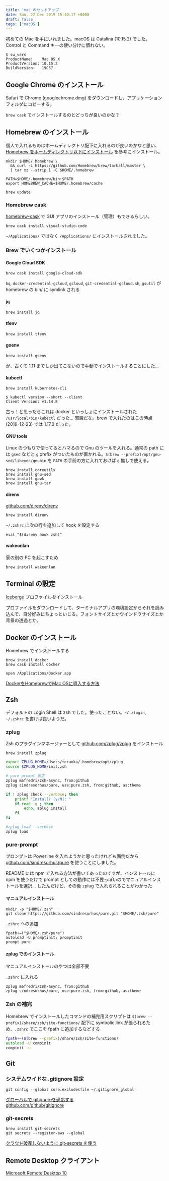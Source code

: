 ```yaml
---
title: 'mac のセットアップ'
date: Sun, 22 Dec 2019 15:40:17 +0000
draft: false
tags: ['macOS']
---
```


初めての Mac を手にいれました。macOS は Catalina (10.15.2) でした。Control と Command キーの使い分けに慣れない。

```
$ sw_vers 
ProductName:	Mac OS X
ProductVersion:	10.15.2
BuildVersion:	19C57
```

Google Chrome のインストール
---------------------

Safari で Chrome (googlechrome.dmg) をダウンロードし、アプリケーションフォルダにコピーする。

`brew cask` でインストールするのとどっちが良いのかな？

Homebrew のインストール
----------------

個人で入れるものはホームディレクトリ配下に入れるのが良いのかなと思い、[Homebrew をホームディレクトリ以下にインストール](https://qiita.com/hm0429/items/abf6acd3e797fa85c00e) を参考にインストール。

```
mkdir $HOME/.homebrew \
  && curl -L https://github.com/Homebrew/brew/tarball/master \
  | tar xz --strip 1 -C $HOME/.homebrew
```

```
PATH=$HOME/.homebrew/bin:$PATH
export HOMEBREW_CACHE=$HOME/.homebrew/cache
```

```
brew update
```

### Homebrew cask

[homebrew-cask](https://github.com/Homebrew/homebrew-cask) で GUI アプリのインストール（管理）もできるらしい。

```
brew cask install visual-studio-code
```

`~/Applications/` ではなく `/Applications/` にインストールされました。

### Brew でいくつかインストール

#### Google Cloud SDK

```
brew cask install google-cloud-sdk
```

`bq`, `docker-credential-gcloud`, `gcloud`, `git-credential-gcloud.sh`, `gsutil` が homebrew の bin/ に symlink される

#### jq

```
brew install jq
```

#### tfenv

```
brew install tfenv
```

#### goenv

```
brew install goenv
```

が、古くて 1.11 までしか出てこないので手動でインストールすることにした...

#### kubectl

```
brew install kubernetes-cli
```

```
$ kubectl version --short --client
Client Version: v1.14.8
```

古っ！と思ったらこれは docker といっしょにインストールされた `/usr/local/bin/kubectl` だった... 邪魔だな。brew で入れたのはこの時点 (2019-12-23) では 1.17.0 だった。

#### GNU tools

Linux のつもりで使ってるとハマるので Gnu のツールを入れる。通常の path には `gsed` などと `g` prefix がついたものが置かれる。`$(brew --prefix)/opt/gnu-sed/libexec/gnubin` を `PATH` の手前の方に入れておけば `g` 無しで使える。

```
brew install coreutils
brew install gnu-sed
brew install gawk
brew install gnu-tar
```

#### direnv

[github.com/direnv/direnv](https://github.com/direnv/direnv)

```
brew install direnv
```

`~/.zshrc` に次の行を追加して hook を設定する

```
eval "$(direnv hook zsh)"
```

#### wakeonlan

家の別の PC を起こすため

```
brew install wakeonlan
```

Terminal の設定
------------

[Iceberge](https://cocopon.github.io/iceberg.vim/) プロファイルをインストール

プロファイルをダウンロードして、ターミナルアプリの環境設定からそれを読み込んで、自分好みにちょっといじる。フォントサイズとかウインドウサイズとか背景の透過とか。

Docker のインストール
--------------

Homebrew でインストールする

```
brew install docker
brew cask install docker
```

```
open /Applications/Docker.app
```

[DockerをHomebrewでMac OSに導入する方法](https://qiita.com/nemui_/items/ed753f6b2eb9960845f7)

Zsh
---

デフォルトの Login Shell は zsh でした。使ったことない。`~/.zlogin`, `~/.zshrc` を書けば良いようだ。

### zplug

Zsh のプラグインマネージャーとして [github.com/zplug/zplug](https://github.com/zplug/zplug) をインストール

```
brew install zplug
```

```zsh
export ZPLUG_HOME=/Users/teraoka/.homebrew/opt/zplug
source $ZPLUG_HOME/init.zsh

# pure prompt 設定
zplug mafredri/zsh-async, from:github
zplug sindresorhus/pure, use:pure.zsh, from:github, as:theme

if ! zplug check --verbose; then
    printf "Install? [y/N]: "
    if read -q ; then
        echo; zplug install
    fi
fi

#zplug load --verbose
zplug load
```

### pure-prompt

プロンプトは Powerline を入れようかと思ったけれども面倒だから [github.com/sindresorhus/pure](https://github.com/sindresorhus/pure) を使うことにしました。

README には npm で入れる方法が書いてあったのですが、インストールに npm を使うだけで prompt としての動作には不要っぽいのでマニュアルインストールを選択... したんだけど、その後 zplug で入れられることがわかった

#### マニュアルインストール

```
mkdir -p "$HOME/.zsh"
git clone https://github.com/sindresorhus/pure.git "$HOME/.zsh/pure"
```

`.zshrc` への追加

```
fpath+=("$HOME/.zsh/pure")
autoload -U promptinit; promptinit
prompt pure
```

#### zplug でのインストール

マニュアルインストールのやつは全部不要

`.zshrc` に入れる

```
zplug mafredri/zsh-async, from:github
zplug sindresorhus/pure, use:pure.zsh, from:github, as:theme
```

### Zsh の補完

Homebrew でインストールしたコマンドの補完用スクリプトは `$(brew --prefix)/share/zsh/site-functions/` 配下に symbolic link が張られるため、`.zshrc` でここを fpath に追加するなどする

```zsh
fpath+=($(brew --prefix)/share/zsh/site-functions)
autoload -U compinit
compinit -u
```

Git
---

### システムワイドな .gitignore 設定

```
git config --global core.excludesfile ~/.gitignore_global
```

[グローバルで.gitignoreを適応する](https://qiita.com/katsew/items/5cade12fa743a2f31f25)  
[github.com/github/gitignore](https://github.com/github/gitignore)

### git-secrets

```
brew install git-secrets
git secrets --register-aws --global
```

[クラウド破産しないように git-secrets を使う](https://qiita.com/pottava/items/4c602c97aacf10c058f1)

Remote Desktop クライアント
---------------------

[Microsoft Remote Desktop 10](https://apps.apple.com/jp/app/microsoft-remote-desktop-10/id1295203466)
